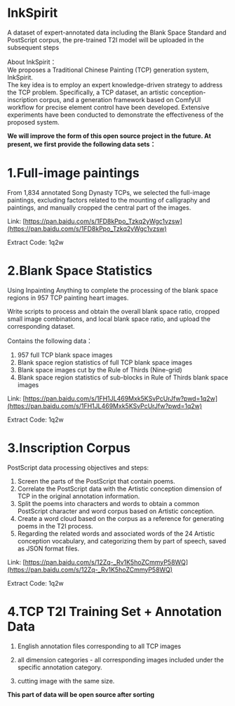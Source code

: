 # InkSpirit
A dataset of expert-annotated data including the Blank Space Standard and PostScript corpus, the pre-trained T2I model will be uploaded in the subsequent steps  
  

About InkSpirit：  
We proposes a Traditional Chinese Painting (TCP) generation system, InkSpirit.   
The key idea is to employ an expert knowledge-driven strategy to address the TCP problem. Specifically, a TCP dataset, an artistic conception-inscription corpus, and a generation framework based on ComfyUI workflow for precise element control have been developed. Extensive experiments have been conducted to demonstrate the effectiveness of the proposed system.

**We will improve the form of this open source project in the future. At present, we first provide the following data sets：**

# <font style="color:rgb(28, 31, 35);">1.Full-image paintings</font>
<font style="color:rgb(28, 31, 35);">From 1,834 annotated Song Dynasty TCPs, we selected the full-image paintings, excluding factors related to the mounting of calligraphy and paintings, and manually cropped the central part of the images.</font>

<font style="color:rgb(28, 31, 35);">Link: </font>[https://pan.baidu.com/s/1FD8kPpo_Tzkq2yWgc1vzsw](https://pan.baidu.com/s/1FD8kPpo_Tzkq2yWgc1vzsw)<font style="color:rgb(28, 31, 35);"> </font>

<font style="color:rgb(28, 31, 35);">Extract Code: 1q2w</font>

<font style="color:rgb(28, 31, 35);"></font>

# <font style="color:rgb(28, 31, 35);">2.Blank Space Statistics  </font>
<font style="color:rgb(28, 31, 35);">Using Inpainting Anything to complete the processing of the blank space regions in 957 TCP painting heart images.</font>

<font style="color:rgb(28, 31, 35);"> Write scripts to process and obtain the overall blank space ratio, cropped small image combinations, and local blank space ratio, and upload the corresponding dataset.</font>

<font style="color:rgb(28, 31, 35);">Contains the following data：</font>

1. <font style="color:rgb(28, 31, 35);">957 full TCP blank space images</font>
2. <font style="color:rgb(28, 31, 35);">Blank space region statistics of full TCP blank space images</font>
3. <font style="color:rgb(28, 31, 35);">Blank space images cut by the Rule of Thirds (Nine-grid)</font>
4. <font style="color:rgb(28, 31, 35);">Blank space region statistics of sub-blocks in Rule of Thirds blank space images</font>

<font style="color:rgb(28, 31, 35);">Link: </font>[https://pan.baidu.com/s/1FH1JL469Mxk5KSvPcUrJfw?pwd=1q2w](https://pan.baidu.com/s/1FH1JL469Mxk5KSvPcUrJfw?pwd=1q2w)<font style="color:rgb(28, 31, 35);"> </font>

<font style="color:rgb(28, 31, 35);">Extract Code: 1q2w</font>

<font style="color:rgb(28, 31, 35);"></font>

# <font style="color:rgb(28, 31, 35);"> 3.Inscription Corpus  </font>
PostScript data processing objectives and steps:

1. Screen the parts of the PostScript that contain poems.
2. Correlate the PostScript data with the Artistic conception dimension of TCP in the original annotation information.
3. Split the poems into characters and words to obtain a common PostScript character and word corpus based on Artistic conception.
4. Create a word cloud based on the corpus as a reference for generating poems in the T2I process.
5. Regarding the related words and associated words of the 24 Artistic conception vocabulary, and categorizing them by part of speech, saved as JSON format files.



Link: [https://pan.baidu.com/s/12Zq-_Rv1K5hoZCmmyP58WQ](https://pan.baidu.com/s/12Zq-_Rv1K5hoZCmmyP58WQ) 

<font style="color:rgb(28, 31, 35);">Extract Code: 1q2w</font>

<font style="color:rgb(28, 31, 35);"></font>

# 4.TCP T2I Training Set + Annotation Data
1. English annotation files corresponding to all TCP images

2. all dimension categories - all corresponding images included under the specific annotation category.

3. cutting image with the same size.



**This part of data will be open source after sorting**

